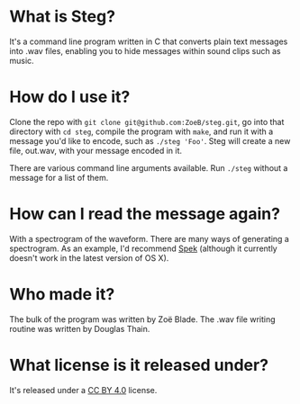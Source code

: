 # What is Steg?

It's a command line program written in C that converts plain text messages into .wav files, enabling you to hide messages within sound clips such as music.

# How do I use it?

Clone the repo with `git clone git@github.com:ZoeB/steg.git`, go into that directory with `cd steg`, compile the program with `make`, and run it with a message you'd like to encode, such as `./steg 'Foo'`.  Steg will create a new file, out.wav, with your message encoded in it.

There are various command line arguments available.  Run `./steg` without a message for a list of them.

# How can I read the message again?

With a spectrogram of the waveform.  There are many ways of generating a spectrogram.  As an example, I'd recommend [Spek](http://spek.cc) (although it currently doesn't work in the latest version of OS X).

# Who made it?

The bulk of the program was written by Zoë Blade.  The .wav file writing routine was written by Douglas Thain.

# What license is it released under?

It's released under a [CC BY 4.0](https://creativecommons.org/licenses/by/4.0/) license.
